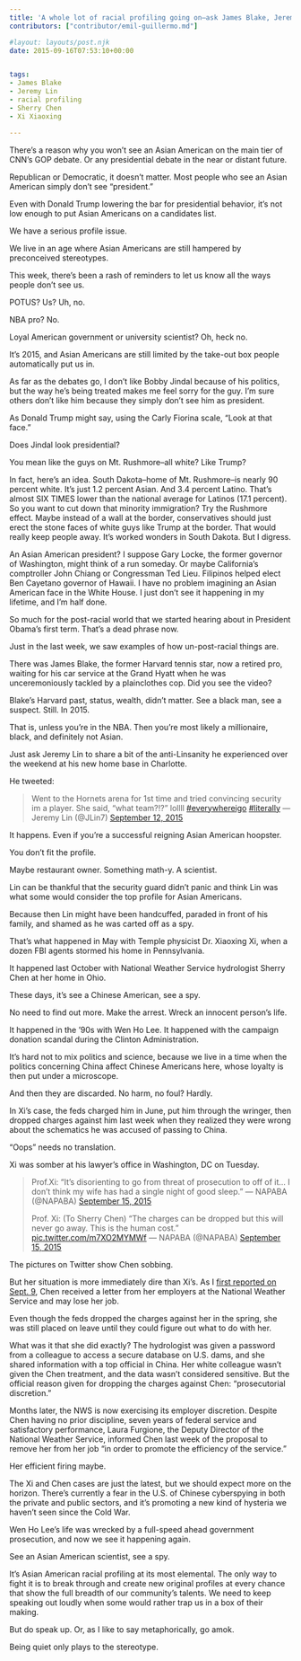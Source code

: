 ```yaml
---
title: 'A whole lot of racial profiling going on–ask James Blake, Jeremy Lin, Xiaoxing Xi, Sherry Chen'
contributors: ["contributor/emil-guillermo.md"]

#layout: layouts/post.njk
date: 2015-09-16T07:53:10+00:00


tags:
- James Blake
- Jeremy Lin
- racial profiling
- Sherry Chen
- Xi Xiaoxing

---
```


There’s a reason why you won’t see an Asian American on the main tier of CNN’s
GOP debate. Or any presidential debate in the near or distant future.

Republican or Democratic, it doesn’t matter. Most people who see an Asian
American simply don’t see “president.”

Even with Donald Trump lowering the bar for presidential behavior, it’s not low
enough to put Asian Americans on a candidates list.

We have a serious profile issue.

We live in an age where Asian Americans are still hampered by preconceived
stereotypes.

This week, there’s been a rash of reminders to let us know all the ways people
don’t see us.

POTUS?  Us?  Uh, no.

NBA pro? No.

Loyal American government or university scientist? Oh, heck no.

It’s 2015, and Asian Americans are still limited by the take-out box people
automatically put us in.

As far as the debates go, I don’t like Bobby Jindal because of his politics, but
the way he’s being treated makes me feel sorry for the guy. I’m sure others
don’t like him because they simply don’t see him as president.

As Donald Trump might say, using the Carly Fiorina scale, “Look at that face.”

Does Jindal look presidential?

You mean like the guys on Mt. Rushmore–all white? Like Trump?

In fact, here’s an idea. South Dakota–home of Mt. Rushmore–is nearly 90 percent
white. It’s just 1.2 percent Asian. And 3.4 percent Latino. That’s almost SIX
TIMES lower than the national average for Latinos (17.1 percent). So you want to
cut down that minority immigration? Try the Rushmore effect. Maybe instead of a
wall at the border, conservatives should just erect the stone faces of white
guys like Trump at the border. That would really keep people away. It’s worked
wonders in South Dakota. But I digress.

An Asian American president? I suppose Gary Locke, the former governor of
Washington, might think of a run someday. Or maybe California’s comptroller John
Chiang or Congressman Ted Lieu. Filipinos helped elect Ben Cayetano governor of
Hawaii. I have no problem imagining an Asian American face in the White House. I
just don’t see it happening in my lifetime, and I’m half done.

So much for the post-racial world that we started hearing about in President
Obama’s first term. That’s a dead phrase now.

Just in the last week, we saw examples of how un-post-racial things are.

There was James Blake, the former Harvard tennis star, now a retired pro,
waiting for his car service at the Grand Hyatt when he was unceremoniously
tackled by a plainclothes cop. Did you see the video?

Blake’s Harvard past, status, wealth, didn’t matter. See a black man, see a
suspect. Still. In 2015.

That is, unless you’re in the NBA. Then you’re most likely a millionaire, black,
and definitely not Asian.

Just ask Jeremy Lin to share a bit of the anti-Linsanity he experienced over the
weekend at his new home base in Charlotte.

He tweeted:

> Went to the Hornets arena for 1st time and tried convincing security im a
> player. She said, “what team?!?” lollll
> [#everywhereigo](https://twitter.com/hashtag/everywhereigo?src=hash)
> [#literally](https://twitter.com/hashtag/literally?src=hash) — Jeremy Lin
> (@JLin7) [September 12,
> 2015](https://twitter.com/JLin7/status/642732333976682496)

It happens. Even if you’re a successful reigning Asian American hoopster.

You don’t fit the profile.

Maybe restaurant owner. Something math-y. A scientist.

Lin can be thankful that the security guard didn’t panic and think Lin was what
some would consider the top profile for Asian Americans.

Because then Lin might have been handcuffed, paraded in front of his family, and
shamed as he was carted off as a spy.

That’s what happened in May with Temple physicist Dr. Xiaoxing Xi, when a dozen
FBI agents stormed his home in Pennsylvania.

It happened last October with National Weather Service hydrologist Sherry Chen
at her home in Ohio.

These days, it’s see a Chinese American, see a spy.

No need to find out more. Make the arrest. Wreck an innocent person’s life.

It happened in the ’90s with Wen Ho Lee. It happened with the campaign donation
scandal during the Clinton Administration.

It’s hard not to mix politics and science, because we live in a time when the
politics concerning China affect Chinese Americans here, whose loyalty is then
put under a microscope.

And then they are discarded. No harm, no foul? Hardly.

In Xi’s case, the feds charged him in June, put him through the wringer, then
dropped charges against him last week when they realized they were wrong about
the schematics he was accused of passing to China.

“Oops” needs no translation.

Xi was somber at his lawyer’s office in Washington, DC on Tuesday.

> Prof.Xi: “It’s disorienting to go from threat of prosecution to off of it… I
> don’t think my wife has had a single night of good sleep.” — NAPABA (@NAPABA)
> [September 15, 2015](https://twitter.com/NAPABA/status/643877375629991936)
>
> Prof. Xi: (To Sherry Chen) “The charges can be dropped but this will never go
> away. This is the human cost.”
> [pic.twitter.com/m7XO2MYMWf](https://t.co/m7XO2MYMWf) — NAPABA (@NAPABA)
> [September 15, 2015](https://twitter.com/NAPABA/status/643876491445600256)

The pictures on Twitter show Chen sobbing.

But her situation is more immediately dire than Xi’s. As I [first reported on
Sept.
9](https://www.nbcnews.com/news/asian-america/asian-american-scientist-accused-espionage-reportedly-fired-n424636),
Chen received a letter from her employers at the National Weather Service and
may lose her job.

Even though the feds dropped the charges against her in the spring, she was
still placed on leave until they could figure out what to do with her.

What was it that she did exactly? The hydrologist was given a password from a
colleague to access a secure database on U.S. dams, and she shared information
with a top official in China. Her white colleague wasn’t given the Chen
treatment, and the data wasn’t considered sensitive. But the official reason
given for dropping the charges against Chen: “prosecutorial discretion.”

Months later, the NWS is now exercising its employer discretion. Despite Chen
having no prior discipline, seven years of federal service and satisfactory
performance, Laura Furgione, the Deputy Director of the National Weather
Service, informed Chen last week of the proposal to remove her from her job “in
order to promote the efficiency of the service.”

Her efficient firing maybe.

The Xi and Chen cases are just the latest, but we should expect more on the
horizon. There’s currently a fear in the U.S. of Chinese cyberspying in both the
private and public sectors, and it’s promoting a new kind of hysteria we haven’t
seen since the Cold War.

Wen Ho Lee’s life was wrecked by a full-speed ahead government prosecution, and
now we see it happening again.

See an Asian American scientist, see a spy.

It’s Asian American racial profiling at its most elemental. The only way to
fight it is to break through and create new original profiles at every chance
that show the full breadth of our community’s talents. We need to keep speaking
out loudly when some would rather trap us in a box of their making.

But do speak up. Or, as I like to say metaphorically, go amok.

Being quiet only plays to the stereotype.
